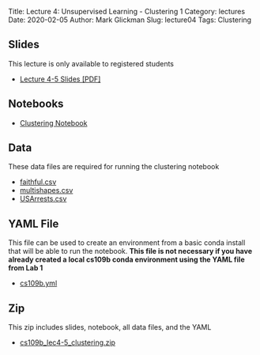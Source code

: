 Title: Lecture 4: Unsupervised Learning - Clustering 1
Category: lectures
Date: 2020-02-05
Author: Mark Glickman
Slug: lecture04
Tags: Clustering


## Slides
This lecture is only available to registered students

- [Lecture 4-5 Slides [PDF]](https://canvas.harvard.edu/files/9261977/download?download_frd=1)

## Notebooks
- [Clustering Notebook](https://canvas.harvard.edu/files/9250780/download?download_frd=1)

## Data
These data files are required for running the clustering notebook

- [faithful.csv](https://canvas.harvard.edu/files/9250781/download?download_frd=1)
- [multishapes.csv](https://canvas.harvard.edu/files/9250782/download?download_frd=1j)
- [USArrests.csv](https://canvas.harvard.edu/files/9250783/download?download_frd=1)

## YAML File
This file can be used to create an environment from a basic conda install that will be able to run the notebook.
**This file is not necessary if you have already created a local cs109b conda environment using the YAML file from Lab 1**
- [cs109b.yml](https://canvas.harvard.edu/files/9250778/download?download_frd=1)

## Zip
This zip includes slides, notebook, all data files, and the YAML

- [cs109b_lec4-5_clustering.zip](https://canvas.harvard.edu/files/9324847/download?download_frd=1)
